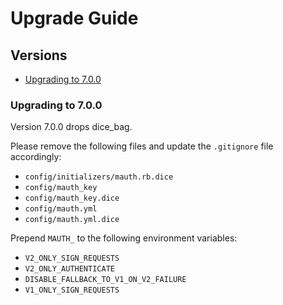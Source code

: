 # Upgrade Guide

## Versions
- [Upgrading to 7.0.0](#upgrading-to-700)

### Upgrading to 7.0.0

Version 7.0.0 drops dice_bag.

Please remove the following files and update the `.gitignore` file accordingly:
- `config/initializers/mauth.rb.dice`
- `config/mauth_key`
- `config/mauth_key.dice`
- `config/mauth.yml`
- `config/mauth.yml.dice`

Prepend `MAUTH_` to the following environment variables:
- `V2_ONLY_SIGN_REQUESTS`
- `V2_ONLY_AUTHENTICATE`
- `DISABLE_FALLBACK_TO_V1_ON_V2_FAILURE`
- `V1_ONLY_SIGN_REQUESTS`
